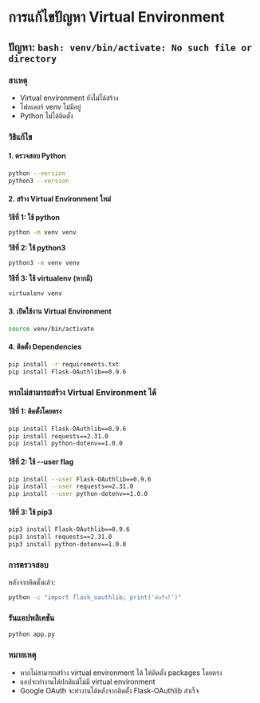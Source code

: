 # การแก้ไขปัญหา Virtual Environment

## ปัญหา: `bash: venv/bin/activate: No such file or directory`

### สาเหตุ
- Virtual environment ยังไม่ได้สร้าง
- โฟลเดอร์ venv ไม่มีอยู่
- Python ไม่ได้ติดตั้ง

### วิธีแก้ไข

#### 1. ตรวจสอบ Python
```bash
python --version
python3 --version
```

#### 2. สร้าง Virtual Environment ใหม่

**วิธีที่ 1: ใช้ python**
```bash
python -m venv venv
```

**วิธีที่ 2: ใช้ python3**
```bash
python3 -m venv venv
```

**วิธีที่ 3: ใช้ virtualenv (หากมี)**
```bash
virtualenv venv
```

#### 3. เปิดใช้งาน Virtual Environment
```bash
source venv/bin/activate
```

#### 4. ติดตั้ง Dependencies
```bash
pip install -r requirements.txt
pip install Flask-OAuthlib==0.9.6
```

### หากไม่สามารถสร้าง Virtual Environment ได้

#### วิธีที่ 1: ติดตั้งโดยตรง
```bash
pip install Flask-OAuthlib==0.9.6
pip install requests==2.31.0
pip install python-dotenv==1.0.0
```

#### วิธีที่ 2: ใช้ --user flag
```bash
pip install --user Flask-OAuthlib==0.9.6
pip install --user requests==2.31.0
pip install --user python-dotenv==1.0.0
```

#### วิธีที่ 3: ใช้ pip3
```bash
pip3 install Flask-OAuthlib==0.9.6
pip3 install requests==2.31.0
pip3 install python-dotenv==1.0.0
```

### การตรวจสอบ

หลังจากติดตั้งแล้ว:
```bash
python -c "import flask_oauthlib; print('สำเร็จ!')"
```

### รันแอปพลิเคชัน

```bash
python app.py
```

### หมายเหตุ

- หากไม่สามารถสร้าง virtual environment ได้ ให้ติดตั้ง packages โดยตรง
- แอปจะทำงานได้ปกติแม้ไม่มี virtual environment
- Google OAuth จะทำงานได้หลังจากติดตั้ง Flask-OAuthlib สำเร็จ 